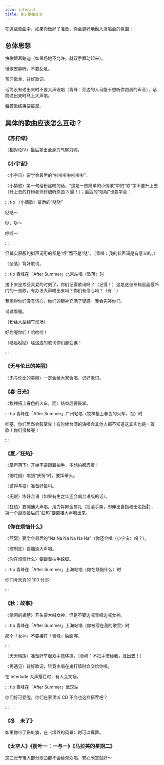 ```yaml
---
icon: interact
title: 关于歌曲互动
---
```


在这些歌曲中，如果你做好了准备，你会更好地融入演唱会的氛围！

## 总体思想

快歌跟着蹦迪（如果场地不允许，就双手舞动起来）。

慢歌安静听，不要乱吼。

预习歌单，背好歌词。

话筒没有递出来时不要大声跟唱（青峰：旁边的人可能不想听你跑调的声音），话筒递出来时马上大声唱。

每首歌结束要鼓掌。

## 具体的歌曲应该怎么互动？

### 《苏打绿》

〈相对论IV〉最后拿出全身力气努力嗨。

### 《小宇宙》

〈小宇宙〉要学会最后的“啦啦啦啦啦啦啦”。

〈小情歌〉第一句给粉丝唱的话，“这是一首简单的小情歌”中的“歌”字不要升上去（升上去的打粉老师仔细听原曲 3 遍！）；最后的“哒哒”也要学会：

::: tip 〈小情歌〉最后的“哒哒”

哒哒～

哒，哒～

哼哼～

:::

但其实原版的拟声词用的都是“哼”而不是“哒”。（青峰：我的状声词是有意义的。）

〈坠落〉背好歌词。

::: tip 青峰在「After Summer」北京站唱〈坠落〉时

接下来是考验真爱的时刻了，你们记得歌词吗？（记得！）这是这张专辑里面最冷门的一首歌，有办法大声唱出来吗？你们有信心吗？（有！）

我觉得你们没有信心，你们的眼神充满了疑惑。我会先笑你们。

试试看喔。

（粉丝大型翻车现场）

好烂喔你们！哈哈哈！

（哒哒哒哒）哇这边的歌词你们都会诶！

:::

### 《无与伦比的美丽》

〈无与伦比的美丽〉一定会给大家合唱，记好歌词。

### 《春·日光》

〈牧神搭上春色的火车，而〉结束后要鼓掌。

::: tip 青峰在「After Summer」广州站唱〈牧神搭上春色的火车，而〉时

哇塞，你们居然会鼓掌诶！有时候台湾的演唱会其他人都不知道这其实也是一首歌！你们很棒喔！

:::

### 《夏／狂热》

〈掌声落下〉开始不要跟着拍手，多想拍都忍着！

〈御花园〉唱到“庆祝”时，要挥拳头。

〈彼得与狼〉准备好狼叫。

〈无眠〉练好台语（如果有生之年还会唱台语版的话）。

〈狂热〉要蹦迪大声唱，用力挥舞金属礼（摇滚手势，即伸出食指和无名指🤘），第一个副歌最后的“狂热”要直接大声喊出来。

### 《你在烦恼什么》

〈燕窝〉要学会最后的“Na Na Na Na Na Na”（你还会唱〈小宇宙〉吗？）。

〈控制狂〉要蹦迪大声唱。

〈你在烦恼什么〉要跟着拍手跺脚。

::: tip 青峰在「After Summer」上海站唱〈你在烦恼什么〉时

你们今天真的 100 分耶！

:::

### 《秋：故事》

〈偷闲的翅膀〉开头要大喊女神，但是不要边喊青峰边喊女神。

::: tip 青峰在「After Summer」上海站唱〈你被写在我的歌里〉时

那个「女神」不要接在「青峰」后面喔。

:::

〈天天晴朗〉准备好举起双手做体操。（青峰：不把手借给我，就出去！）

〈再遇见〉背好歌词，毕竟主唱在鬼打墙时会交给你唱。

在 Interlude 大声搭茬时，有人会笑场。

::: tip 青峰在「After Summer」武汉站

你们好可爱喔，你们在家里听 CD 不会也这样搭茬吧？

:::

### 《冬　未了》

如果你带了彩虹旗，在〈墙外的风景〉时可以挥舞。

### 《太空人》《册叶一：一与一》《马拉美的星期二》

这三张专辑大部分歌曲都不会给观众唱，安心欣赏就好～
